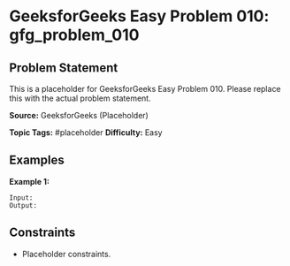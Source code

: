 # GeeksforGeeks Easy Problem 010: gfg_problem_010

## Problem Statement

This is a placeholder for GeeksforGeeks Easy Problem 010.
Please replace this with the actual problem statement.

**Source:** GeeksforGeeks (Placeholder)

**Topic Tags:** #placeholder
**Difficulty:** Easy

## Examples

**Example 1:**

```
Input:
Output:
```

## Constraints

- Placeholder constraints.
